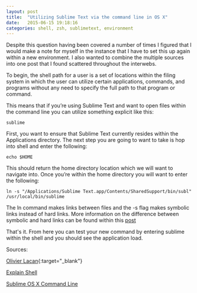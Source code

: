 ```yaml
---
layout: post
title:  "Utilizing Sublime Text via the command line in OS X"
date:   2015-06-15 19:18:16
categories: shell, zsh, sublimetext, environment
---
```


Despite this question having been covered a number of times I figured that I would make a note for myself in the instance that I have to set this up again within a new environment. I also wanted to combine the multiple sources into one post that I found scattered throughout the interwebs.

To begin, the shell path for a user is a set of locations within the filing system in which the user can utilize certain applications, commands, and programs without any need to specify the full path to that program or command.

This means that if you’re using Sublime Text and want to open files within the command line you can utilize something explicit like this:

	sublime

First, you want to ensure that Sublime Text currently resides within the Applications directory. The next step you are going to want to take is hop into shell and enter the following:

	echo $HOME

This should return the home directory location which we will want to navigate into. Once you’re within the home directory you will want to enter the following:

	ln -s "/Applications/Sublime Text.app/Contents/SharedSupport/bin/subl" /usr/local/bin/sublime

The ln command makes links between files and the -s flag makes symbolic links instead of hard links. More information on the difference between symbolic and hard links can be found within this [post](http://unix.stackexchange.com/questions/9575/what-is-the-difference-between-symbolic-and-hard-links)

That's it. From here you can test your new command by entering sublime within the shell and you should see the application load.

Sources:

[Olivier Lacan](http://olivierlacan.com/posts/launch-sublime-text-3-from-the-command-line/){:target="_blank"}

[Explain Shell](http://explainshell.com/)

[Sublime OS X Command Line](http://www.sublimetext.com/docs/3/osx_command_line.html)






